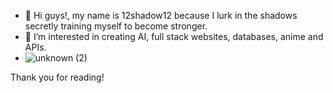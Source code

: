 - 👋 Hi guys!, my name is 12shadow12 because I lurk in the shadows secretly training myself to become stronger.
- 👀 I’m interested in creating AI, full stack websites, databases, anime and APIs.
- ![unknown (2)](https://user-images.githubusercontent.com/92476689/196064633-d8710b21-bb59-4c93-a28c-c874504cf4c2.png)


Thank you for reading!
